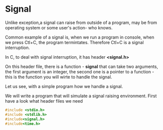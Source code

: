 # Signal 

Unlike exception,a signal can raise from outside of a program, may be from operating system or some user's action- who knows. 

Common example of a signal is, when we run a program in console, when we press Ctl+C, the program termintates. Therefore Ctl+C is a signal interruption. 

In C, to deal with signal interruption, it has header **<signal.h>**

On this header file, there is a function - **signal** that can take two arguments, the first argument is an integer, the second one is a pointer to a function - this is the function you will wirte to handle the signal.  

Let us see, with a simple program how we handle a signal. 

We will write a program that will simulate a signal raising environment. 
First have a look what header files we need 
```C
#include <stdio.h>
#include <stdlib.h>
#include<signal.h>
#include<time.h>
```


